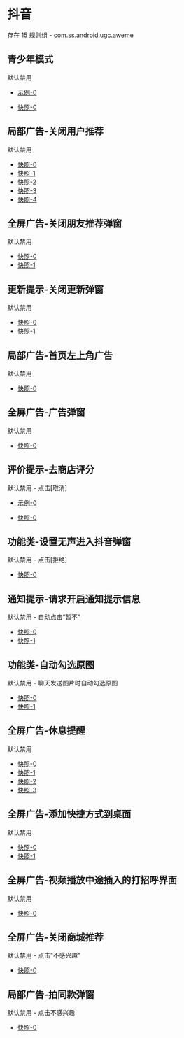 # 抖音

存在 15 规则组 - [com.ss.android.ugc.aweme](/src/apps/com.ss.android.ugc.aweme.ts)

## 青少年模式

默认禁用

- [示例-0](https://m.gkd.li/57941037/d2b6ee77-ae06-4873-a106-db4ce2324777)

- [快照-0](https://i.gkd.li/import/14321107)

## 局部广告-关闭用户推荐

默认禁用

- [快照-0](https://i.gkd.li/import/12520962)
- [快照-1](https://i.gkd.li/import/12520943)
- [快照-2](https://i.gkd.li/import/12675396)
- [快照-3](https://i.gkd.li/import/12675129)
- [快照-4](https://i.gkd.li/import/12675245)

## 全屏广告-关闭朋友推荐弹窗

默认禁用

- [快照-0](https://i.gkd.li/import/12525387)
- [快照-1](https://i.gkd.li/import/12525389)

## 更新提示-关闭更新弹窗

默认禁用

- [快照-0](https://i.gkd.li/import/12534016)
- [快照-1](https://i.gkd.li/import/13328599)

## 局部广告-首页左上角广告

默认禁用

- [快照-0](https://i.gkd.li/import/12749276)

## 全屏广告-广告弹窗

默认禁用

- [快照-0](https://i.gkd.li/import/12769137)

## 评价提示-去商店评分

默认禁用 - 点击[取消]

- [示例-0](https://github.com/gkd-kit/inspect/assets/38517192/4554c785-39e0-4eac-9cfb-f1b1c2976008)

- [快照-0](https://i.gkd.li/import/13053628)

## 功能类-设置无声进入抖音弹窗

默认禁用 - 点击[拒绝]

- [快照-0](https://i.gkd.li/import/13256087)

## 通知提示-请求开启通知提示信息

默认禁用 - 自动点击“暂不”

- [快照-0](https://i.gkd.li/import/12675129)
- [快照-1](https://i.gkd.li/import/13669790)

## 功能类-自动勾选原图

默认禁用 - 聊天发送图片时自动勾选原图

- [快照-0](https://i.gkd.li/import/12846036)
- [快照-1](https://i.gkd.li/import/12846040)

## 全屏广告-休息提醒

默认禁用

- [快照-0](https://i.gkd.li/import/13241564)
- [快照-1](https://i.gkd.li/import/13372604)
- [快照-2](https://i.gkd.li/import/14160675)
- [快照-3](https://i.gkd.li/import/13372725)

## 全屏广告-添加快捷方式到桌面

默认禁用

- [快照-0](https://i.gkd.li/import/13338556)
- [快照-1](https://i.gkd.li/import/13669682)

## 全屏广告-视频播放中途插入的打招呼界面

默认禁用

- [快照-0](https://i.gkd.li/import/13379307)

## 全屏广告-关闭商城推荐

默认禁用 - 点击"不感兴趣"

- [快照-0](https://i.gkd.li/import/13800207)

## 局部广告-拍同款弹窗

默认禁用 - 点击不感兴趣

- [快照-0](https://i.gkd.li/import/13996724)
